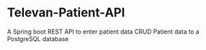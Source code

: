 # Televan-Patient-API
A Spring boot REST API to enter patient data CRUD Patient data to a PostgreSQL database
